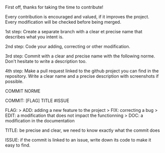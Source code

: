 First off, thanks for taking the time to contribute!

Every contribution is encouraged and valued, if it improves the project. Every modification will be checked before being merged.

1st step:
    Create a separate branch with a clear et precise name that describes what you intent is.

2nd step:
    Code your adding, correcting or other modification.

3rd step:
    Commit with a clear and precise name with the following norme.
    Don't hesitate to write a description too.

4th step:
    Make a pull request linked to the github project you can find in the repository.
    Write a clear name and a precise description with screenshots if possible.


COMMIT NORME

COMMIT: [FLAG] TITLE #ISSUE

FLAG: > ADD: adding a new feature to the project
      > FIX: correcting a bug
      > EDIT: a modification that does not impact the functionning
      > DOC: a modification in the documentation

TITLE: be precise and clear, we need to know exactly what the commit does

ISSUE: if the commit is linked to an issue, write down its code to make it easy to find.

